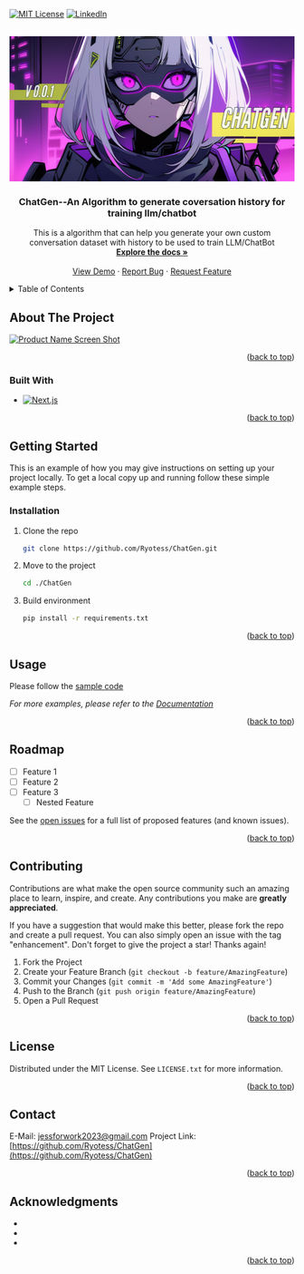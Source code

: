 <a name="readme-top"></a>

<!-- PROJECT SHIELDS -->
[![MIT License][license-shield]][license-url]
[![LinkedIn][linkedin-shield]][linkedin-url]

<!-- PROJECT LOGO -->
<br />
<div align="center">
  <a href="https://github.com/Ryotess/ChatGen">
    <img src="images/logo.png" alt="Logo" width="512" height="256">
  </a>

<h3 align="center">ChatGen--An Algorithm to generate coversation history for training llm/chatbot</h3>

  <p align="center">
    This is a algorithm that can help you generate your own custom conversation dataset with history to be used to train LLM/ChatBot
    <br />
    <a href="https://github.com/Ryotess/ChatGen"><strong>Explore the docs »</strong></a>
    <br />
    <br />
    <a href="https://github.com/Ryotess/ChatGen">View Demo</a>
    ·
    <a href="https://github.com/Ryotess/ChatGen/issues/new?labels=bug&template=bug-report---.md">Report Bug</a>
    ·
    <a href="https://github.com/Ryotess/ChatGen/issues/new?labels=enhancement&template=feature-request---.md">Request Feature</a>
  </p>
</div>



<!-- TABLE OF CONTENTS -->
<details>
  <summary>Table of Contents</summary>
  <ol>
    <li>
      <a href="#about-the-project">About The Project</a>
      <ul>
        <li><a href="#built-with">Built With</a></li>
      </ul>
    </li>
    <li>
      <a href="#getting-started">Getting Started</a>
      <ul>
        <li><a href="#prerequisites">Prerequisites</a></li>
        <li><a href="#installation">Installation</a></li>
      </ul>
    </li>
    <li><a href="#usage">Usage</a></li>
    <li><a href="#roadmap">Roadmap</a></li>
    <li><a href="#contributing">Contributing</a></li>
    <li><a href="#license">License</a></li>
    <li><a href="#contact">Contact</a></li>
    <li><a href="#acknowledgments">Acknowledgments</a></li>
  </ol>
</details>



<!-- ABOUT THE PROJECT -->
## About The Project

[![Product Name Screen Shot][product-screenshot]](https://example.com)

<p align="right">(<a href="#readme-top">back to top</a>)</p>



### Built With

* [![Next.js][Next.js]][Next-url]


<p align="right">(<a href="#readme-top">back to top</a>)</p>



<!-- GETTING STARTED -->
## Getting Started

This is an example of how you may give instructions on setting up your project locally.
To get a local copy up and running follow these simple example steps.

### Installation

1. Clone the repo
   ```sh
   git clone https://github.com/Ryotess/ChatGen.git
   ```
2. Move to the project
   ```sh
   cd ./ChatGen
   ```
3. Build environment
   ```sh
   pip install -r requirements.txt
   ```

<p align="right">(<a href="#readme-top">back to top</a>)</p>



<!-- USAGE EXAMPLES -->
## Usage

Please follow the [sample code]()

_For more examples, please refer to the [Documentation](https://example.com)_

<p align="right">(<a href="#readme-top">back to top</a>)</p>



<!-- ROADMAP -->
## Roadmap

- [ ] Feature 1
- [ ] Feature 2
- [ ] Feature 3
    - [ ] Nested Feature

See the [open issues](https://github.com/Ryotess/ChatGen/issues) for a full list of proposed features (and known issues).

<p align="right">(<a href="#readme-top">back to top</a>)</p>



<!-- CONTRIBUTING -->
## Contributing

Contributions are what make the open source community such an amazing place to learn, inspire, and create. Any contributions you make are **greatly appreciated**.

If you have a suggestion that would make this better, please fork the repo and create a pull request. You can also simply open an issue with the tag "enhancement".
Don't forget to give the project a star! Thanks again!

1. Fork the Project
2. Create your Feature Branch (`git checkout -b feature/AmazingFeature`)
3. Commit your Changes (`git commit -m 'Add some AmazingFeature'`)
4. Push to the Branch (`git push origin feature/AmazingFeature`)
5. Open a Pull Request

<p align="right">(<a href="#readme-top">back to top</a>)</p>



<!-- LICENSE -->
## License

Distributed under the MIT License. See `LICENSE.txt` for more information.

<p align="right">(<a href="#readme-top">back to top</a>)</p>



<!-- CONTACT -->
## Contact

E-Mail: jessforwork2023@gmail.com
Project Link: [https://github.com/Ryotess/ChatGen](https://github.com/Ryotess/ChatGen)

<p align="right">(<a href="#readme-top">back to top</a>)</p>



<!-- ACKNOWLEDGMENTS -->
## Acknowledgments

* []()
* []()
* []()

<p align="right">(<a href="#readme-top">back to top</a>)</p>



<!-- MARKDOWN LINKS & IMAGES -->
<!-- https://www.markdownguide.org/basic-syntax/#reference-style-links -->
[license-shield]: https://img.shields.io/github/license/Ryotess/ChatGen.svg?style=for-the-badge
[license-url]: https://github.com/Ryotess/ChatGen/blob/master/LICENSE.txt
[linkedin-shield]: https://img.shields.io/badge/-LinkedIn-black.svg?style=for-the-badge&logo=linkedin&colorB=555
[linkedin-url]: https://www.linkedin.com/in/shaoyanchen
[product-screenshot]: images/screenshot.png
[Next.js]: https://img.shields.io/badge/next.js-000000?style=for-the-badge&logo=nextdotjs&logoColor=white
[Next-url]: https://nextjs.org/
